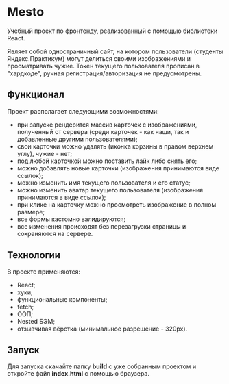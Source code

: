 # Mesto

Учебный проект по фронтенду, реализованный с помощью библиотеки React.

Являет собой одностраничный сайт, на котором пользователи (студенты Яндекс.Практикум) могут делиться своими изображениями и просматривать чужие. Токен текущего пользователя прописан в "хардкоде", ручная регистрация/авторизация не предусмотрены. 

## Функционал

Проект располагает следующими возможностями:
* при запуске рендерится массив карточек с изображениями, полученный от сервера (среди карточек - как наши, так и добавленные другими пользователями);
* свои карточки можно удалять (иконка корзины в правом верхнем углу), чужие - нет;
* под любой карточкой можно поставить лайк либо снять его;
* можно добавлять новые карточки (изображения принимаются виде ссылок);
* можно изменить имя текущего пользователя и его статус;
* можно изменить аватар текущего пользователя (изображения принимаются в виде ссылок);
* при клике на карточку можно просмотреть изображение в полном размере;
* все формы кастомно валидируются;
* все изменения происходят без перезагрузки страницы и сохраняются на сервере.

## Технологии

В проекте применяются:
* React;
* хуки;
* функциональные компоненты;
* fetch;
* ООП;
* Nested БЭМ;
* отзывчивая вёрстка (минимальное разрешение - 320px).

## Запуск

Для запуска скачайте папку **build** с уже собранным проектом и откройте файл **index.html** с помощью браузера.